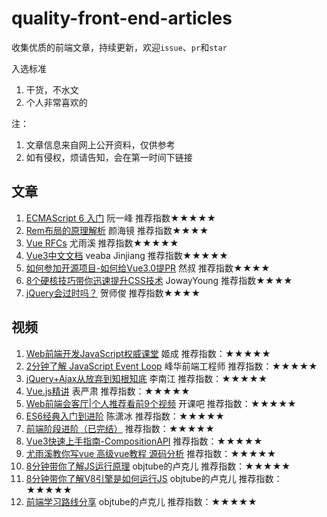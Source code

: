 # quality-front-end-articles
收集优质的前端文章，持续更新，欢迎`issue`、`pr`和`star`

入选标准
1. 干货，不水文
2. 个人非常喜欢的

注：
1. 文章信息来自网上公开资料，仅供参考
2. 如有侵权，烦请告知，会在第一时间下链接

## 文章
1. [ECMAScript 6 入门](https://es6.ruanyifeng.com)   阮一峰  推荐指数★★★★★
2. [Rem布局的原理解析](https://yanhaijing.com/css/2017/09/29/principle-of-rem-layout/)   颜海镜  推荐指数★★★★ 
3. [Vue RFCs](https://github.com/vuejs/rfcs)   尤雨溪  推荐指数★★★★★
4. [Vue3中文文档](https://www.vue3js.cn/docs/zh/guide/introduction.html)   veaba Jinjiang  推荐指数★★★★★  
5. [如何参加开源项目-如何给Vue3.0提PR](https://juejin.cn/post/6844904191744278542)   然叔  推荐指数★★★★  
6. [8个硬核技巧带你迅速提升CSS技术](https://juejin.cn/post/6908879198933221383)   JowayYoung  推荐指数★★★★  
7. [jQuery会过时吗？](https://www.zhihu.com/question/34892985/answer/60466608)   贺师俊  推荐指数★★★★  
## 视频
1. [Web前端开发JavaScript权威课堂](https://ke.qq.com/course/231577?taid=2841395744442521)  姬成  推荐指数：★★★★★
2. [2分钟了解 JavaScript Event Loop](https://www.bilibili.com/video/BV1kf4y1U7Ln?from=search&seid=2734638953578049157)  峰华前端工程师  推荐指数：★★★★★
3. [jQuery+Ajax从放弃到知根知底](https://www.bilibili.com/video/BV17W41137jn?from=search&seid=14022360126928211379)  李南江  推荐指数：★★★★★
4. [Vue.js精讲](https://www.bilibili.com/video/BV17x411J73h)  表严肃  推荐指数：★★★★★
5. [Web前端会客厅|个人推荐看前9个视频](https://space.bilibili.com/476967789/channel/detail?cid=136330)  开课吧  推荐指数：★★★★★<br>
6. [ES6经典入门到进阶](https://ke.qq.com/course/421133?taid=3532215464389901)  陈潇冰  推荐指数：★★★★★
7. [前端阶段进阶（已完结）](https://www.bilibili.com/video/BV1oZ4y1V7tx)  推荐指数：★★★★★
8. [Vue3快速上手指南-CompositionAPI](https://space.bilibili.com/389008815?spm_id_from=333.788.b_765f7570696e666f.2)  推荐指数：★★★★★
9. [尤雨溪教你写vue 高级vue教程 源码分析](https://www.bilibili.com/video/BV1d4411v7UX?p=1)  推荐指数：★★★★★
10. [8分钟带你了解JS运行原理](https://www.bilibili.com/video/BV1vh411Z7QG) objtube的卢克儿 推荐指数：★★★★★
11. [8分钟带你了解V8引擎是如何运行JS](https://www.bilibili.com/video/BV1zV411z7RX) objtube的卢克儿 推荐指数：★★★★★
12. [前端学习路线分享](https://www.bilibili.com/video/BV1ZZ4y1H7rU/?spm_id_from=333.788.b_636f6d6d656e74.6) objtube的卢克儿 推荐指数：★★★★★
